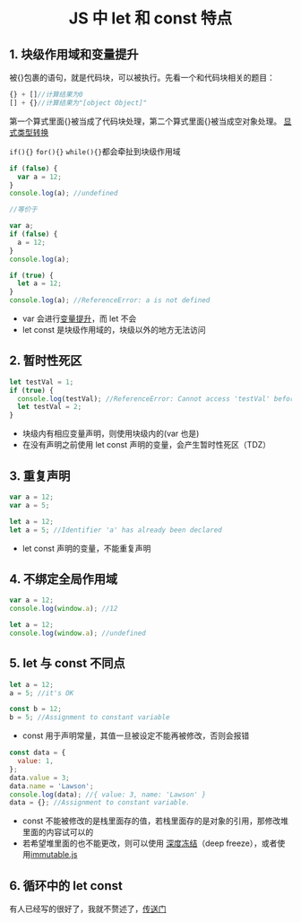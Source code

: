 # <center>JS 中 let 和 const 特点</center>

## 1. 块级作用域和变量提升

被{}包裹的语句，就是代码块，可以被执行。先看一个和代码块相关的题目：

```js
{} + []//计算结果为0
[] + {}//计算结果为"[object Object]"
```

第一个算式里面{}被当成了代码块处理，第二个算式里面{}被当成空对象处理。
[显式类型转换](./显式类型转换.md)

`if(){}` `for(){}` `while(){}`都会牵扯到块级作用域

```js
if (false) {
  var a = 12;
}
console.log(a); //undefined

//等价于

var a;
if (false) {
  a = 12;
}
console.log(a);
```

```js
if (true) {
  let a = 12;
}
console.log(a); //ReferenceError: a is not defined
```

- var 会进行[变量提升](./变量提升.md)，而 let 不会
- let const 是块级作用域的，块级以外的地方无法访问

## 2. 暂时性死区

```js
let testVal = 1;
if (true) {
  console.log(testVal); //ReferenceError: Cannot access 'testVal' before initialization
  let testVal = 2;
}
```

- 块级内有相应变量声明，则使用块级内的(var 也是)
- 在没有声明之前使用 let const 声明的变量，会产生暂时性死区（TDZ）

## 3. 重复声明

```js
var a = 12;
var a = 5;
```

```js
let a = 12;
let a = 5; //Identifier 'a' has already been declared
```

- let const 声明的变量，不能重复声明

## 4. 不绑定全局作用域

```js
var a = 12;
console.log(window.a); //12
```

```js
let a = 12;
console.log(window.a); //undefined
```

## 5. let 与 const 不同点

```js
let a = 12;
a = 5; //it's OK

const b = 12;
b = 5; //Assignment to constant variable
```

- const 用于声明常量，其值一旦被设定不能再被修改，否则会报错

```js
const data = {
  value: 1,
};
data.value = 3;
data.name = 'Lawson';
console.log(data); //{ value: 3, name: 'Lawson' }
data = {}; //Assignment to constant variable.
```

- const 不能被修改的是栈里面存的值，若栈里面存的是对象的引用，那修改堆里面的内容试可以的
- 若希望堆里面的也不能更改，则可以使用 [深度冻结](https://developer.mozilla.org/zh-CN/docs/Web/JavaScript/Reference/Global_Objects/Object/freeze)（deep freeze），或者使用[immutable.js](https://github.com/immutable-js/immutable-js)

## 6. 循环中的 let const

有人已经写的很好了，我就不赘述了，[传送门](https://segmentfault.com/a/1190000014951691?utm_source=tag-newest)
